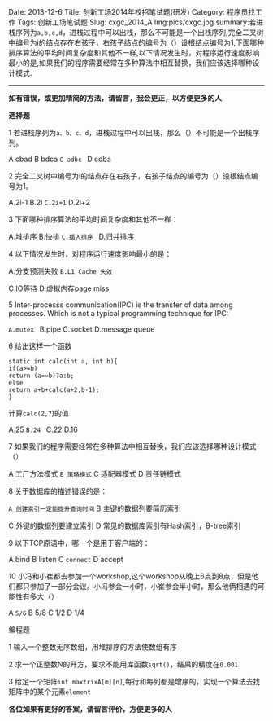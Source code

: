 Date: 2013-12-6
Title: 创新工场2014年校招笔试题(研发)
Category: 程序员找工作
Tags: 创新工场笔试题
Slug: cxgc_2014_A
Img:pics/cxgc.jpg
summary:若进栈序列为`a,b,c,d`，进栈过程中可以出栈，那么不可能是一个出栈序列,完全二叉树中编号为i的结点存在右孩子，右孩子结点的编号为（）设根结点编号为1,下面哪种排序算法的平均时间复杂度和其他不一样,以下情况发生时，对程序运行速度影响最小的是,如果我们的程序需要经常在多种算法中相互替换，我们应该选择哪种设计模式.

----------
**如有错误，或更加精简的方法，请留言，我会更正，以方便更多的人**

**选择题**

1 若进栈序列为`a、b、c、d`，进栈过程中可以出栈，那么（）不可能是一个出栈序列。

   A cbad     B bdca     `C adbc `   D cdba

2 完全二叉树中编号为i的结点存在右孩子，右孩子结点的编号为（）设根结点编号为1。

   A.2i-1      B.2i      `C.2i+1`     D.2i+2

3 下面哪种排序算法的平均时间复杂度和其他不一样：

   A.堆排序    B.快排     `C.插入排序 `   D.归并排序

4 以下情况发生时，对程序运行速度影响最小的是：

   A.分支预测失败    `B.L1 Cache 失效  ` 

   C.IO等待          D.虚拟内存page miss

5 Inter-processs communication(IPC) is the transfer of data among processes. 
Which is not a typical programming technique for IPC:

  `A.mutex `    B.pipe     C.socket     D.message queue

6 给出这样一个函数

    static int calc(int a, int b){
    if(a>=b)
    return (a==b)?a:b;
    else
    return a+b+calc(a+2,b-1);
    }
计算`calc(2,7`)的值

   A.25    `B.24 `   C.22    D.16

7 如果我们的程序需要经常在多种算法中相互替换，我们应该选择哪种设计模式（）

   A 工厂方法模式     `B 策略模式`     C 适配器模式    D 责任链模式

8 关于数据库的描述错误的是：

   `A 创建索引一定能提升查询时间` 	B 主键的数据列要简历索引

   C 外键的数据列要建立索引        D 常见的数据库索引有Hash索引，B-tree索引

9 以下TCP原语中，哪一个是用于客户端的：

   A bind  B listen C `connect`  D accept

10 小冯和小崔都去参加一个workshop,这个workshop从晚上6点到8点，但是他们都只参加了一部分会议。小冯参会一小时，小崔参会半小时，那么他俩相遇的可能性有多大（）

  A	`5/6`   B	5/8   C	1/2   D	1/4

编程题

1 输入一个整数无序数组，用堆排序的方法使数组有序

2 求一个正整数N的开方，要求不能用库函数`sqrt()`，结果的精度在`0.001`

3 给定一个矩阵`int maxtrixA[m][n]`,每行和每列都是增序的，实现一个算法去找矩阵中的某个元素`element`

**各位如果有更好的答案，请留言评价，方便更多的人**